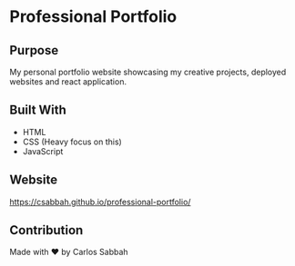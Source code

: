 # Professional Portfolio

## Purpose

My personal portfolio website showcasing my creative projects, deployed websites and react application.

## Built With

- HTML
- CSS (Heavy focus on this)
- JavaScript

## Website

https://csabbah.github.io/professional-portfolio/

## Contribution

Made with ❤️ by Carlos Sabbah
